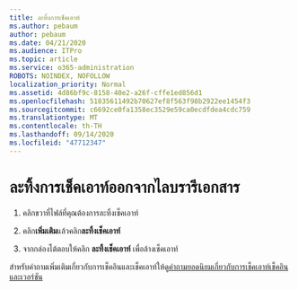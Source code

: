 ```yaml
---
title: ละทิ้งการเช็คเอาท์
ms.author: pebaum
author: pebaum
ms.date: 04/21/2020
ms.audience: ITPro
ms.topic: article
ms.service: o365-administration
ROBOTS: NOINDEX, NOFOLLOW
localization_priority: Normal
ms.assetid: 4d86bf9c-8158-40e2-a26f-cffe1ed856d1
ms.openlocfilehash: 51835611492b70627ef8f563f98b2922ee1454f3
ms.sourcegitcommit: c6692ce0fa1358ec3529e59ca0ecdfdea4cdc759
ms.translationtype: MT
ms.contentlocale: th-TH
ms.lasthandoff: 09/14/2020
ms.locfileid: "47712347"
---
```

# <a name="discard-a-check-out-from-a-document-library"></a>ละทิ้งการเช็คเอาท์ออกจากไลบรารีเอกสาร

1. คลิกขวาที่ไฟล์ที่คุณต้องการละทิ้งเช็คเอาท์
    
2. คลิก**เพิ่มเติม**แล้วคลิก**ละทิ้งเช็คเอาท์** 
    
3. จากกล่องโต้ตอบให้คลิก **ละทิ้งเช็คเอาท์** เพื่อล้างเช็คเอาท์ 
    
สำหรับคำถามเพิ่มเติมเกี่ยวกับการเช็คอินและเช็คเอาท์ให้ดู[คำถามยอดนิยมเกี่ยวกับการเช็คเอาท์เช็คอินและเวอร์ชัน](https://go.microsoft.com/fwlink/?linkid=2018786)
  

